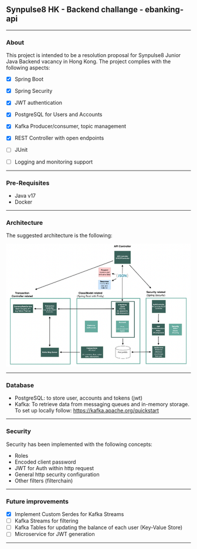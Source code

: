 Synpulse8 HK - Backend challange - ebanking-api
-
***
### About
This project is intended to be a resolution proposal for Synpulse8 Junior Java Backend vacancy in Hong Kong. The project complies with the following aspects:
- [x] Spring Boot
- [x] Spring Security 
- [x] JWT authentication
- [x] PostgreSQL for Users and Accounts
- [x] Kafka Producer/consumer, topic management
- [x] REST Controller with open endpoints
- [ ] JUnit
- [ ] Logging and monitoring support


***
### Pre-Requisites
- Java v17
- Docker

***
### Architecture

The suggested architecture is the following:

![](src/main/resources/architecture_overview.png)

***
### Database
- PostgreSQL: to store user, accounts and tokens (jwt)
- Kafka: To retrieve data from messaging queues and in-memory storage. To set up locally follow: https://kafka.apache.org/quickstart
***
### Security
Security has been implemented with the following concepts:

- Roles
- Encoded client password
- JWT for Auth within http request
- General http security configuration
- Other filters (filterchain)

***
### Future improvements

- [x] Implement Custom Serdes for Kafka Streams
- [ ] Kafka Streams for filtering
- [ ] Kafka Tables for updating the balance of each user (Key-Value Store)
- [ ] Microservice for JWT generation

****

